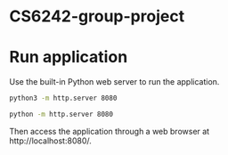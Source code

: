 # CS6242-group-project

# Run application
Use the built-in Python web server to run the application.

```bash
python3 -m http.server 8080
```
```bash
python -m http.server 8080
```

Then access the application through a web browser at http://localhost:8080/.
